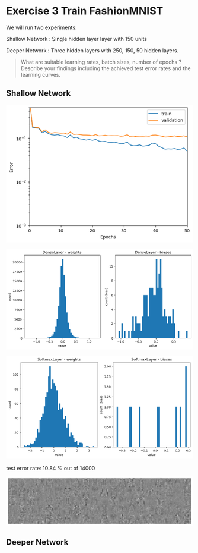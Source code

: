 # Exercise 3 Train FashionMNIST

We will run two experiments:

Shallow Network : Single hidden layer layer with 150 units

Deeper Network : Three hidden layers with 250, 150, 50 hidden layers.

> What are suitable learning rates, batch sizes, number of epochs ? Describe your findings including the achieved test error rates and the learning curves.

## Shallow Network

![alt text](image.png)

![alt text](image-1.png)

![alt text](image-2.png)

test error rate: 10.84 % out of 14000

![alt text](image-3.png)

## Deeper Network
